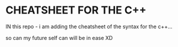 # CHEATSHEET FOR THE C++
IN this repo - i am adding the cheatsheet of the syntax for the c++...

so can my future self can will be in ease XD
